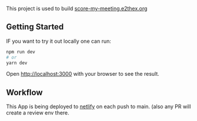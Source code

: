 This project is used to build [score-my-meeting.e2thex.org](https://score-my-meeting.e2thex.org)

## Getting Started

IF you want to try it out locally one can run:

```bash
npm run dev
# or
yarn dev
```

Open [http://localhost:3000](http://localhost:3000) with your browser to see the result.

## Workflow

This App is being deployed to [netlify](https://app.netlify.com/sites/score-my-meeting/overview) on each push to main. (also any PR will create a review env there.
